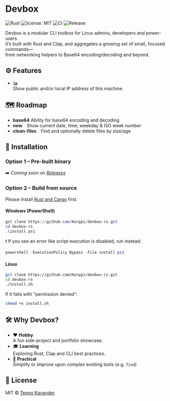 # Devbox

![Rust](https://img.shields.io/badge/language-Rust-red) ![license: MIT](https://img.shields.io/badge/license-MIT-green) ![CI](https://github.com/Korppi/devbox-rs/actions/workflows/ci.yml/badge.svg?branch=development) ![Release](https://github.com/Korppi/devbox-rs/actions/workflows/release.yml/badge.svg)



Devbox is a modular CLI toolbox for Linux admins, developers and power-users.  
It’s built with Rust and Clap, and aggregates a growing set of small, focused commands—  
from networking helpers to Base64 encoding/decoding and beyond.

## ⚙️ Features

- **`ip`**  
  Show public and/or local IP address of this machine.

## 🗺️ Roadmap

- **base64** Ability for base64 encoding and decoding
- **now** Show current date, time, weekday & ISO week number  
- **clean-files** Find and optionally delete files by size/age 

## 🚀 Installation

### Option 1 – Pre-built binary 
➡️ *Coming soon on [Releases](https://github.com/Korppi/devbox-rs/releases)*

### Option 2 – Build from source 
Please install [Rust and Cargo](https://www.rust-lang.org/tools/install) first.

#### Windows (PowerShell)

```powershell
git clone https://github.com/Korppi/devbox-rs.git
cd devbox-rs
.\install.ps1
```
❗ If you see an error like script execution is disabled, run instead:
```powershell
powershell -ExecutionPolicy Bypass -File install.ps1
```
#### Linux

```bash
git clone https://github.com/Korppi/devbox-rs.git
cd devbox-rs
./install.sh
```
If it fails with "permission denied":
```bash
chmod +x install.sh
```

## 🛠️ Why Devbox?

- ❤️ **Hobby**  
  A fun side-project and portfolio showcase.  
- 🎓 **Learning**  
  Exploring Rust, Clap and CLI best practices.  
- 🚀 **Practical**  
  Simplify or improve upon complex existing tools (e.g. `find`)  

## 📄 License

MIT © [Teppo Kavander](https://github.com/Korppi)
